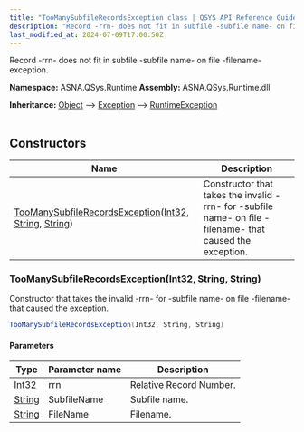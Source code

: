 ```yaml
---
title: "TooManySubfileRecordsException class | QSYS API Reference Guide"
description: "Record -rrn- does not fit in subfile -subfile name- on file -filename- exception. "
last_modified_at: 2024-07-09T17:00:50Z
---
```


Record -rrn- does not fit in subfile -subfile name- on file -filename- exception.

**Namespace:** ASNA.QSys.Runtime
**Assembly:** ASNA.QSys.Runtime.dll

**Inheritance:** [Object](https://docs.microsoft.com/en-us/dotnet/api/system.object) --> [Exception](https://docs.microsoft.com/en-us/dotnet/api/system.exception) --> [RuntimeException](/reference/runtime/qsys-runtime/runtime-exception.html)
<br>
<br>

## Constructors

| Name | Description |
| --- | --- |
| [TooManySubfileRecordsException](#toomanysubfilerecordsexceptionint32-string-string)([Int32](https://docs.microsoft.com/en-us/dotnet/api/system.int32), [String](https://docs.microsoft.com/en-us/dotnet/api/system.string), [String](https://docs.microsoft.com/en-us/dotnet/api/system.string)) | Constructor that takes the invalid -rrn- for -subfile name- on file -filename- that caused the exception. 

### TooManySubfileRecordsException([Int32](https://docs.microsoft.com/en-us/dotnet/api/system.int32), [String](https://docs.microsoft.com/en-us/dotnet/api/system.string), [String](https://docs.microsoft.com/en-us/dotnet/api/system.string))

Constructor that takes the invalid -rrn- for -subfile name- on file -filename- that caused the exception. 

```cs
TooManySubfileRecordsException(Int32, String, String)
```

#### Parameters

| Type | Parameter name | Description
| --- | --- | ---
| [Int32](https://docs.microsoft.com/en-us/dotnet/api/system.int32) | rrn | Relative Record Number.
| [String](https://docs.microsoft.com/en-us/dotnet/api/system.string) | SubfileName | Subfile name.
| [String](https://docs.microsoft.com/en-us/dotnet/api/system.string) | FileName | Filename.
